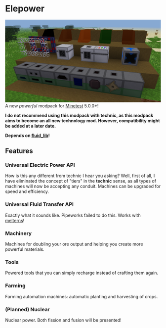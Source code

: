 # Elepower
![](screenshot.png)
A new *powerful* modpack for [Minetest](http://minetest.net) 5.0.0+!

**I do not recommend using this modpack with technic, as this modpack aims to become an all new technology mod. However, compatibility might be added at a later date.**

**Depends on [fluid_lib](https://gitlab.icynet.eu/evert/fluid_lib)!**

## Features

### Universal Electric Power API
How is this any different from technic I hear you asking? Well, first of all, I have eliminated the concept of "tiers" in the **technic** sense, as all types of machines will now be accepting any conduit. Machines can be upgraded for speed and efficiency.

### Universal Fluid Transfer API
Exactly what it sounds like. Pipeworks failed to do this. Works with [melterns](https://gitlab.icynet.eu/evert/melterns)!

### Machinery
Machines for doubling your ore output and helping you create more powerful materials.

### Tools
Powered tools that you can simply recharge instead of crafting them again.

### Farming
Farming automation machines: automatic planting and harvesting of crops.

### (Planned) Nuclear
Nuclear power. Both fission and fusion will be presented!
